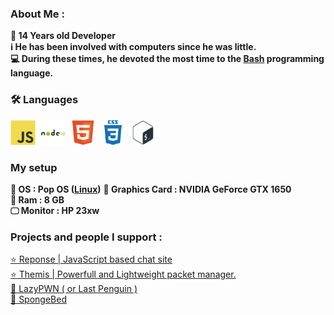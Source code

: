 ### About Me : 
__🌼 14 Years old Developer__ <br />
__ℹ️ He has been involved with computers since he was little.__ <br />
__💻 During these times, he devoted the most time to the [Bash](https://tr.wikipedia.org/wiki/Bash) programming language.__ <br />

### 🛠️ Languages
  <img src="https://github.com/devicons/devicon/blob/master/icons/javascript/javascript-original.svg" title="JavaScript" alt="JavaScript" width="40" height="40"/>&nbsp;
    <img src="https://github.com/devicons/devicon/blob/master/icons/nodejs/nodejs-original-wordmark.svg" title="NodeJS" alt="NodeJS" width="40" height="40"/>&nbsp;
  <img src="https://github.com/devicons/devicon/blob/master/icons/html5/html5-original.svg" title="HTML5" alt="HTML" width="40" height="40"/>&nbsp;
  <img src="https://github.com/devicons/devicon/blob/master/icons/css3/css3-plain-wordmark.svg"  title="CSS3" alt="CSS" width="40" height="40"/>&nbsp;
  <img src="https://github.com/devicons/devicon/blob/master/icons/bash/bash-original.svg" title="Bash" width="40" height="40"/>&nbsp;
  
### My setup
__🔱 OS : Pop OS ([Linux](https://pop.system76.com))__
__🔧 Graphics Card : NVIDIA GeForce GTX 1650__ <br />
__🌈 Ram : 8 GB__ <br />
__🖵 Monitor : HP 23xw__ <br />

### Projects and people I support :
[ ⭐ Reponse | JavaScript based chat site ](https://github.com/Reponse-App) <br />
[ ⭐ Themis | Powerfull and Lightweight packet manager.](https://github.com/themispkg/themis) <br />
[ 👤 LazyPWN ( or Last Penguin ) ](https://github.com/lazypwny751) <br />
[ 👤 SpongeBed ](https://github.com/SpongeBed81) <br />

